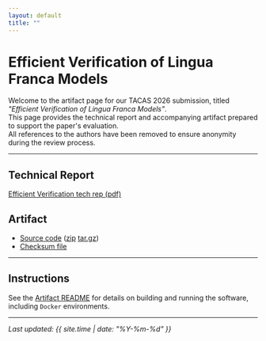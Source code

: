 ```yaml
---
layout: default
title: ""
---
```


# Efficient Verification of Lingua Franca Models

Welcome to the artifact page for our TACAS 2026 submission, titled _"Efficient Verification of Lingua Franca Models"_.  
This page provides the technical report and accompanying artifact prepared to support the paper's evaluation.  
All references to the authors have been removed to ensure anonymity during the review process.

---

## Technical Report

[Efficient Verification tech rep (pdf)](techrep.pdf)

## Artifact

- [Source code](artifact/code.zip) ([zip](artifact/code.zip) [tar.gz](artifact/code.tar.gz))
- [Checksum file](artifact/checksum.txt)

---

## Instructions

See the [Artifact README](artifact/README.md) for details on building and running the software, including `Docker` environments.

---

_Last updated: {{ site.time | date: "%Y-%m-%d" }}_
